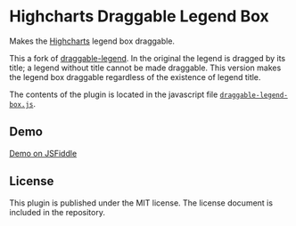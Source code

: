 # Highcharts Draggable Legend Box
Makes the [Highcharts](http://www.highcharts.com/) legend box draggable.

This a fork of [draggable-legend](https://github.com/highslide-software/draggable-legend).
In the original the legend is dragged by its title; a legend without title cannot be made draggable.
This version makes the legend box draggable regardless of the existence of legend title.

The contents of the plugin is located in the javascript file [`draggable-legend-box.js`](https://github.com/masih/draggable-legend-box/blob/master/draggable-legend-box.js).

## Demo
[Demo on JSFiddle](http://jsfiddle.net/masih/bA6UM/26/)

## License
This plugin is published under the MIT license.
The license document is included in the repository.
